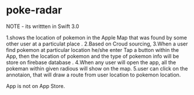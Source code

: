 # poke-radar
NOTE - its writtten in Swift 3.0

1.shows the location of pokemon in the Apple Map that was found by some other user at a particulat place .
2.Based on Croud sourcing, 
3.When a user find pokemon at particular location he/she enter Tap a button within the App, then the location of pokemon and the type of pokemon info will be store on firebase database .
4.When any user will open the app, all the pokeman within given radious will show on the map. 
5.user can click on the annotaion, that will draw a route from user location to pokemon location.


App is not on App Store.
